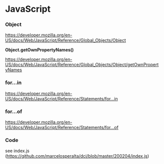 # JavaScript

### Object

https://developer.mozilla.org/en-US/docs/Web/JavaScript/Reference/Global_Objects/Object

**Object.getOwnPropertyNames()**

https://developer.mozilla.org/en-US/docs/Web/JavaScript/Reference/Global_Objects/Object/getOwnPropertyNames

### for...in

https://developer.mozilla.org/en-US/docs/Web/JavaScript/Reference/Statements/for...in

### for...of

https://developer.mozilla.org/en-US/docs/Web/JavaScript/Reference/Statements/for...of

### Code

see index.js (https://github.com/marcelosperalta/dci/blob/master/200204/index.js)
